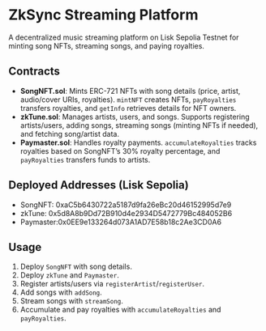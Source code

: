 # ZkSync Streaming Platform

A decentralized music streaming platform on Lisk Sepolia Testnet for minting song NFTs, streaming songs, and paying royalties.

## Contracts

- **SongNFT.sol**: Mints ERC-721 NFTs with song details (price, artist, audio/cover URIs, royalties). `mintNFT` creates NFTs, `payRoyalties` transfers royalties, and `getInfo` retrieves details for NFT owners.
- **zkTune.sol**: Manages artists, users, and songs. Supports registering artists/users, adding songs, streaming songs (minting NFTs if needed), and fetching song/artist data.
- **Paymaster.sol**: Handles royalty payments. `accumulateRoyalties` tracks royalties based on SongNFT’s 30% royalty percentage, and `payRoyalties` transfers funds to artists.

## Deployed Addresses (Lisk Sepolia)

- SongNFT: 0xaC5b6430722a5187d9fa26eBc20d46152995d7e9
- zkTune: 0x5d8A8b9Dd72B910d4e2934D5472779Bc484052B6
- Paymaster:0x0EE9e133264d073A1AD7E58b18c2Ae3CD0A6

## Usage

1. Deploy `SongNFT` with song details.
2. Deploy `zkTune` and `Paymaster`.
3. Register artists/users via `registerArtist`/`registerUser`.
4. Add songs with `addSong`.
5. Stream songs with `streamSong`.
6. Accumulate and pay royalties with `accumulateRoyalties` and `payRoyalties`.